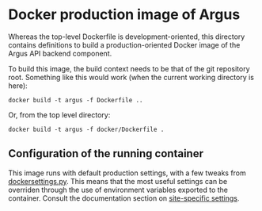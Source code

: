 # Docker production image of Argus

Whereas the top-level Dockerfile is development-oriented, this directory
contains definitions to build a production-oriented Docker image of the Argus
API backend component.

To build this image, the build context needs to be that of the git repository
root. Something like this would work (when the current working directory is
here):

```shell
docker build -t argus -f Dockerfile ..
```

Or, from the top level directory:

```shell
docker build -t argus -f docker/Dockerfile .
```

## Configuration of the running container

This image runs with default production settings, with a few tweaks from
[dockersettings.py](dockersettings.py). This means that the most useful
settings can be overriden through the use of environment variables exported to
the container.  Consult the documentation section on [site-specific
settings](http://argus-server.rtfd.io/en/latest/site-specific-settings.html).
